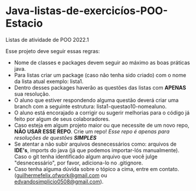 # Java-listas-de-exercicíos-POO-Estacio

Listas de atividade de POO 2022.1

Esse projeto deve seguir essas regras:

* Nome de classes e packages devem seguir ao máximo as boas práticas java.
* Para listas criar um package (caso não tenha sido criado) com o nome da lista atual exemplo: lista1.
* Dentro desses packages haverão as questões das listas com **APENAS** sua resolução.
* O aluno que estiver respondendo alguma questão deverá criar uma branch com a seguinte estrutura: lista1-questao10-nomealuno.
* O aluno está encorajado a corrigir ou sugerir melhorias para o código já feito por algum de seus colaboradores.
* Caso esteja em algum projeto maior ou que necessite de um novo repo, **NÃO USAR ESSE REPO**. Crie um repo! *Esse repo é apenas para resoluções de questões **SIMPLES***
* Se atentar a não subir arquivos desnecessários como: arquivos de **IDE's**, imports do java (já que podemos importar-lós manualmente). Caso o git tenha identificado algum arquivo que você julge "desnecessário", por favor, adiciona-lo no .gitignore.
* Caso tenha alguma dúvida sobre o tópico a cima, entre em contato. (guilhermefelix.ofwork@gmail.com ou edvandosimplicio0508@gmail.com).

